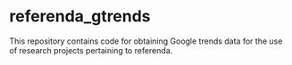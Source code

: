 # referenda_gtrends
This repository contains code for obtaining Google trends data for the use of research projects pertaining to referenda.
